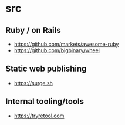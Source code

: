 # src

## Ruby / on Rails

- https://github.com/markets/awesome-ruby
- https://github.com/bigbinary/wheel

## Static web publishing

- https://surge.sh

## Internal tooling/tools

- https://tryretool.com
